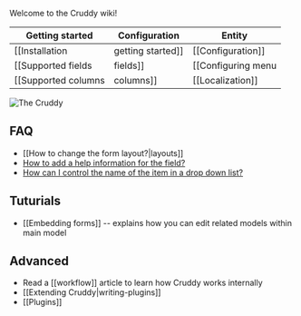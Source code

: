Welcome to the Cruddy wiki!

Getting started                  | Configuration                | Entity
-------------------------------- | ---------------------------- | ----------------------------------
[[Installation|getting started]] | [[Configuration]]            | [[Components overview|the entity]]
[[Supported fields|fields]]      | [[Configuring menu|menu]]    | [[Validation]]
[[Supported columns|columns]]    | [[Localization]]             | [Tuning entity](schema#tuning)

![The Cruddy](https://drive.google.com/uc?id=0B8WgmUNiDzmySlZEeGFlRVdwbzQ)

## FAQ

*   [[How to change the form layout?|layouts]]
*   [How to add a help information for the field?](localization#specifying-help-message)
*   [How can I control the name of the item in a drop down list?](schema#setting-title-attribute-property)

## Tuturials

* [[Embedding forms]] -- explains how you can edit related models within main model

## Advanced

*   Read a [[workflow]] article to learn how Cruddy works internally
*   [[Extending Cruddy|writing-plugins]]
*   [[Plugins]]